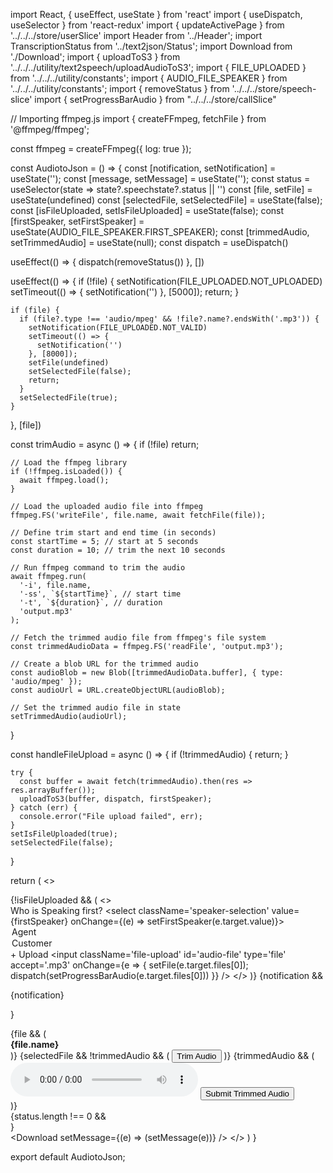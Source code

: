 import React, { useEffect, useState } from 'react'
import { useDispatch, useSelector } from 'react-redux'
import { updateActivePage } from '../../../store/userSlice'
import Header from '../Header';
import TranscriptionStatus from '../text2json/Status';
import Download from './Download';
import { uploadToS3 } from '../../../utility/text2speech/uploadAudioToS3';
import { FILE_UPLOADED } from '../../../utility/constants';
import { AUDIO_FILE_SPEAKER } from '../../../utility/constants';
import { removeStatus } from '../../../store/speech-slice'
import { setProgressBarAudio } from "../../../store/callSlice"

// Importing ffmpeg.js
import { createFFmpeg, fetchFile } from '@ffmpeg/ffmpeg';

const ffmpeg = createFFmpeg({ log: true });

const AudiotoJson = () => {
  const [notification, setNotification] = useState('');
  const [message, setMessage] = useState('');
  const status = useSelector(state => state?.speechstate?.status || '')
  const [file, setFile] = useState(undefined)
  const [selectedFile, setSelectedFile] = useState(false);
  const [isFileUploaded, setIsFileUploaded] = useState(false);
  const [firstSpeaker, setFirstSpeaker] = useState(AUDIO_FILE_SPEAKER.FIRST_SPEAKER);
  const [trimmedAudio, setTrimmedAudio] = useState(null);
  const dispatch = useDispatch()

  useEffect(() => {
    dispatch(removeStatus())
  }, [])

  useEffect(() => {
    if (!file) {
      setNotification(FILE_UPLOADED.NOT_UPLOADED)
      setTimeout(() => {
        setNotification('')
      }, [5000]);
      return;
    }

    if (file) {
      if (file?.type !== 'audio/mpeg' && !file?.name?.endsWith('.mp3')) {
        setNotification(FILE_UPLOADED.NOT_VALID)
        setTimeout(() => {
          setNotification('')
        }, [8000]);
        setFile(undefined)
        setSelectedFile(false);
        return;
      }
      setSelectedFile(true);
    }
  }, [file])

  const trimAudio = async () => {
    if (!file) return;

    // Load the ffmpeg library
    if (!ffmpeg.isLoaded()) {
      await ffmpeg.load();
    }

    // Load the uploaded audio file into ffmpeg
    ffmpeg.FS('writeFile', file.name, await fetchFile(file));

    // Define trim start and end time (in seconds)
    const startTime = 5; // start at 5 seconds
    const duration = 10; // trim the next 10 seconds

    // Run ffmpeg command to trim the audio
    await ffmpeg.run(
      '-i', file.name, 
      '-ss', `${startTime}`, // start time
      '-t', `${duration}`, // duration
      'output.mp3'
    );

    // Fetch the trimmed audio file from ffmpeg's file system
    const trimmedAudioData = ffmpeg.FS('readFile', 'output.mp3');

    // Create a blob URL for the trimmed audio
    const audioBlob = new Blob([trimmedAudioData.buffer], { type: 'audio/mpeg' });
    const audioUrl = URL.createObjectURL(audioBlob);

    // Set the trimmed audio file in state
    setTrimmedAudio(audioUrl);
  }

  const handleFileUpload = async () => {
    if (!trimmedAudio) {
      return;
    }

    try {
      const buffer = await fetch(trimmedAudio).then(res => res.arrayBuffer());
      uploadToS3(buffer, dispatch, firstSpeaker);
    } catch (err) {
      console.error("File upload failed", err);
    }
    setIsFileUploaded(true);
    setSelectedFile(false);
  }

  return (
    <>
      <div className="container">
        <div className='main-body-container'>
          <form className='upload-body-container'>
            {!isFileUploaded && (
              <>
                <div className="speaker-selection-container1">
                  <label htmlFor="">Who is Speaking first?</label>
                  <select className='speaker-selection'
                    value={firstSpeaker}
                    onChange={(e) => setFirstSpeaker(e.target.value)}>
                    <option value='Agent'>Agent</option>
                    <option value='Customer'>Customer</option>
                  </select>
                </div>
                <label htmlFor='audio-file' className='upload-btn1 tab btn-active'>+ Upload</label>
                <input className='file-upload' id='audio-file' type='file' accept='.mp3' onChange={e => { setFile(e.target.files[0]); dispatch(setProgressBarAudio(e.target.files[0])) }} />
              </>
            )}
            {notification && <p className='file-notification'>{notification}</p>}
          </form>
          <div className="uploading-files-container">
            {file && (
              <div className="uploaded-file-details">
                <span><strong>{file.name}</strong></span>
              </div>
            )}
            {selectedFile && !trimmedAudio && (
              <button className='submit-btn' onClick={trimAudio}>Trim Audio</button>
            )}
            {trimmedAudio && (
              <div>
                <audio controls src={trimmedAudio}></audio>
                <button className='submit-btn' onClick={handleFileUpload}>Submit Trimmed Audio</button>
              </div>
            )}
          </div>
          {status.length !== 0 && <div className='upload-body-child'>
            <TranscriptionStatus message={message} />
          </div>}
        </div>
      </div>
      <Download setMessage={(e) => (setMessage(e))} />
    </>
  )
}

export default AudiotoJson;
